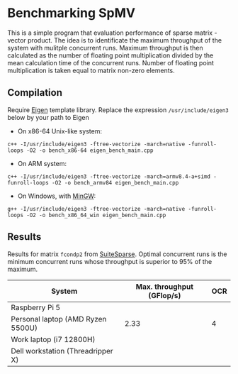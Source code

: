 # Benchmarking SpMV

This is a simple program that evaluation performance of sparse matrix - vector product.
The idea is to identificate the maximum throughput of the system with mulitple concurrent runs.
Maximum throughput is then calculated as the number of floating point multiplication divided by the mean calculation time of the concurrent runs.
Number of floating point multiplication is taken equal to matrix non-zero elements.


## Compilation

Require [Eigen](https://eigen.tuxfamily.org) template library.
Replace the expression `/usr/include/eigen3` below by your path to Eigen

* On x86-64 Unix-like system:

```
c++ -I/usr/include/eigen3 -ftree-vectorize -march=native -funroll-loops -O2 -o bench_x86-64 eigen_bench_main.cpp
```

* On ARM system:
```
c++ -I/usr/include/eigen3 -ftree-vectorize -march=armv8.4-a+simd -funroll-loops -O2 -o bench_armv84 eigen_bench_main.cpp
```

* On Windows, with [MinGW](https://sourceforge.net/projects/mingw/):

```
g++ -I/usr/include/eigen3 -ftree-vectorize -march=native -funroll-loops -O2 -o bench_x86_64_win eigen_bench_main.cpp
```

## Results

Results for matrix ``fcondp2`` from [SuiteSparse](https://sparse.tamu.edu/DNVS/fcondp2).
Optimal concurrent runs is the minimum concurrent runs whose throughput is superior to 95% of the maximum.

| System       | Max. throughput (GFlop/s) | OCR |
|--------------|---------------------------|-----|
| Raspberry Pi 5 |  |  |
| Personal laptop (AMD Ryzen 5500U) | 2.33 | 4 |
| Work laptop (i7 12800H) |  |  |
| Dell workstation (Threadripper X) |  |  |
